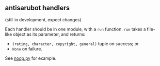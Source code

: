 antisarubot handlers
-----

(still in development, expect changes)

Each handler should be in one module, with a `run` function.
`run` takes a file-like object as its parameter, and returns:

- `(rating, character, copyright, general)` tuple on success; or
- `None` on failure.

See [noop.py](noop.py) for example.

